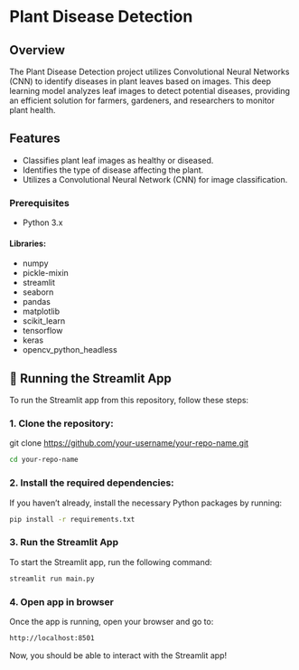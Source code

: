 # Plant Disease Detection

## Overview
The Plant Disease Detection project utilizes Convolutional Neural Networks (CNN) to identify diseases in plant leaves based on images. This deep learning model analyzes leaf images to detect potential diseases, providing an efficient solution for farmers, gardeners, and researchers to monitor plant health.

## Features
- Classifies plant leaf images as healthy or diseased.
- Identifies the type of disease affecting the plant.
- Utilizes a Convolutional Neural Network (CNN) for image classification.

### Prerequisites
- Python 3.x
#### Libraries:
- numpy
- pickle-mixin
- streamlit
- seaborn
- pandas
- matplotlib
- scikit_learn
- tensorflow
- keras
- opencv_python_headless

## 🚀 Running the Streamlit App

To run the Streamlit app from this repository, follow these steps:

### 1. Clone the repository:

git clone https://github.com/your-username/your-repo-name.git
```bash
cd your-repo-name
```

### 2. Install the required dependencies:

If you haven’t already, install the necessary Python packages by running:
```bash
pip install -r requirements.txt
```
### 3. Run the Streamlit App
To start the Streamlit app, run the following command:
```bash
streamlit run main.py
```
### 4. Open app in browser
Once the app is running, open your browser and go to:
```bash
http://localhost:8501
```
Now, you should be able to interact with the Streamlit app!












